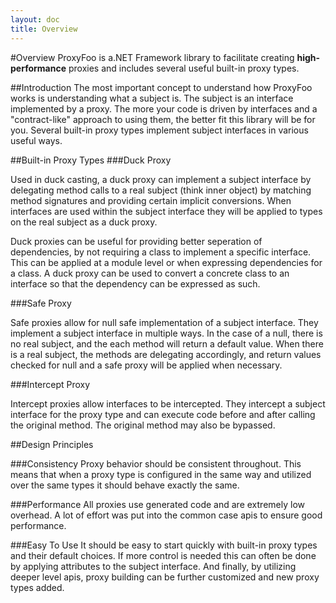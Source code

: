 ```yaml
---
layout: doc
title: Overview
---
```

#Overview
ProxyFoo is a.NET Framework library to facilitate creating <b>high-performance</b> proxies and includes several useful built-in proxy types.

##Introduction
The most important concept to understand how ProxyFoo works is understanding what a subject is.  The subject is an interface implemented by a proxy.  The more your code is driven by interfaces and a "contract-like" approach to using them, the better fit this library will be for you.  Several built-in proxy types implement subject interfaces in various useful ways. 

##Built-in Proxy Types
###Duck Proxy

Used in duck casting, a duck proxy can implement a subject interface by delegating method calls to a real subject (think inner object) by matching method signatures and providing certain implicit conversions.  When interfaces are used within the subject interface they will be applied to types on the real subject as a duck proxy.

Duck proxies can be useful for providing better seperation of dependencies, by not requiring a class to implement a specific interface.  This can be applied at a module level or when expressing dependencies for a class.  A duck proxy can be used to convert a concrete class to an interface so that the dependency can be expressed as such.

###Safe Proxy

Safe proxies allow for null safe implementation of a subject interface.  They implement a subject interface in multiple ways.  In the case of a null, there is no real subject, and the each method will return a default value.  When there is a real subject, the methods are delegating accordingly, and return values checked for null and a safe proxy will be applied when necessary.

###Intercept Proxy

Intercept proxies allow interfaces to be intercepted.  They intercept a subject interface for the proxy type and can execute code before and after calling the original method.  The original method may also be bypassed.

##Design Principles

###Consistency
Proxy behavior should be consistent throughout.  This means that when a proxy type is configured in the same way and utilized over the same types it should behave exactly the same.

###Performance
All proxies use generated code and are extremely low overhead.  A lot of effort was put into the common case apis to ensure good performance.

###Easy To Use
It should be easy to start quickly with built-in proxy types and their default choices.  If more control is needed this can often be done by applying attributes to the subject interface.  And finally, by utilizing deeper level apis, proxy building can be further customized and new proxy types added.
